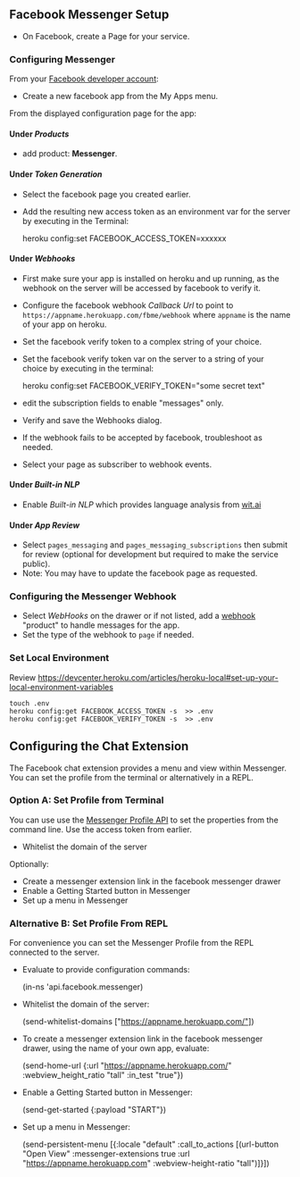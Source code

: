 ## Facebook Messenger Setup

- On Facebook, create a Page for your service.

### Configuring Messenger

From your [Facebook developer account](https://developers.facebook.com):

- Create a new facebook app from the My Apps menu.

From the displayed configuration page for the app:

#### Under *Products*

- add product: **Messenger**.

#### Under *Token Generation*

- Select the facebook page you created earlier.
- Add the resulting new access token as an environment var for the server by executing in the Terminal:

    heroku config:set FACEBOOK_ACCESS_TOKEN=xxxxxx

#### Under *Webhooks*

- First make sure your app is installed on heroku and up running, as the webhook on the server will be accessed by facebook to verify it.
- Configure the facebook webhook *Callback Url* to point to `https://appname.herokuapp.com/fbme/webhook` where `appname` is the name of your app on heroku.
- Set the facebook verify token to a complex string of your choice.
- Set the facebook verify token var on the server to a string of your choice by executing in the terminal:

    heroku config:set FACEBOOK_VERIFY_TOKEN="some secret text"

- edit the subscription fields to enable "messages" only.
- Verify and save the Webhooks dialog.
- If the webhook fails to be accepted by facebook, troubleshoot as needed.
- Select your page as subscriber to webhook events.

#### Under *Built-in NLP*

- Enable *Built-in NLP* which provides language analysis from [wit.ai](https://wit.ai)

#### Under *App Review*

- Select `pages_messaging` and `pages_messaging_subscriptions` then submit for review (optional for development but required to make the service public).
- Note: You may have to update the facebook page as requested.

### Configuring the Messenger Webhook

- Select *WebHooks* on the drawer or if not listed, add a [webhook](https://developers.facebook.com/docs/messenger-platform/webhook-reference) "product" to handle messages for the app.
- Set the type of the webhook to `page` if needed.

### Set Local Environment

Review https://devcenter.heroku.com/articles/heroku-local#set-up-your-local-environment-variables

    touch .env
    heroku config:get FACEBOOK_ACCESS_TOKEN -s  >> .env
    heroku config:get FACEBOOK_VERIFY_TOKEN -s  >> .env

## Configuring the Chat Extension

The Facebook chat extension provides a menu and view within Messenger. You can set the profile from the terminal or alternatively in a REPL.

### Option A: Set Profile from Terminal

You can use use the [Messenger Profile API](https://developers.facebook.com/docs/messenger-platform/reference/messenger-profile-api) to set the properties from the command line. Use the access token from earlier.  

- Whitelist the domain of the server

Optionally:

- Create a messenger extension link in the facebook messenger drawer
- Enable a Getting Started button in Messenger
- Set up a menu in Messenger

### Alternative B: Set Profile From REPL

For convenience you can set the Messenger Profile from the REPL connected to the server.

- Evaluate to provide configuration commands:

    (in-ns 'api.facebook.messenger)

- Whitelist the domain of the server:

    (send-whitelist-domains ["https://appname.herokuapp.com/"])

- To create a messenger extension link in the facebook messenger drawer, using the name of your own app, evaluate:

    (send-home-url {:url "https://appname.herokuapp.com/"
                    :webview_height_ratio "tall"
                    :in_test "true"})

- Enable a Getting Started button in Messenger:

    (send-get-started {:payload "START"})

- Set up a menu in Messenger:

    (send-persistent-menu
         [{:locale "default"
           :call_to_actions
           [(url-button "Open View"
                        :messenger-extensions true
                        :url "https://appname.herokuapp.com"
                        :webview-height-ratio "tall")]}])
